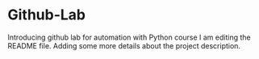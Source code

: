 # Github-Lab
Introducing github lab for automation with Python course
I am editing the README file. Adding some more details about the project description.


